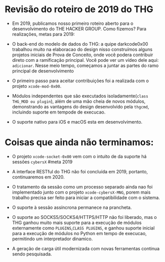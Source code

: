 

# Revisão do roteiro de 2019 do THG

* Em 2019, publicamos nosso primeiro roteiro aberto para o desenvolvimento do THE HACKER GROUP. Como fizemos? Para realizações, metas para 2019:

* O back-end do modelo de dados do THG: a quipe darkcode0x00 trabalhou muito na elaboracao do design nisso construímos alguns projetos iniciais de Prova de Conceito, onde você podera contribuir direto com a ramificação principal. Você pode ver um vídeo dele aqui: `adicionar`. Nesse meio tempo, começamos a juntar as partes do ramo principal de desenvolvimento

* O primeiro passo para aceitar contribuições foi a realizada com o projeto `xcode-mod-0x00`.

* Módulos independentes que são executados isoladamente(`class THG_MOD ou plugin`), além de uma mão cheia de novos módulos, demonstrando as vantagens do design desenvolvido pela `thgcmd`, incluindo suporte em tempode de execucao.

* O suporte nativo para iOS e macOS esta em desenvolvimento.


# Coisas que ainda não terminamos:
 
* O projeto `xcode-socket-0x00` vem com o intuito de da suporte há sessões `cybersX` #meta 2019

* A interface RESTful do THG não foi concluída em 2019, portanto, continuaremos em 2020.

* O tratamento da sessão como um processo separado ainda nao foi implementado junto com o projeto `xcode-cybersX-MNG`, porem  mais trabalho precisa ser feito para iniciar a compatibilidade com o sistema.

* O suporte à sessão assíncrona permanece na prancheta.

*  O suporte ao SOCKS5/SOCKS4/HTTPS/HTTP não foi liberado, mas o THG ganhou muito mais suporte para a execução de módulos externamente como `PLUGINS`,`CLASS PLUGINS`, e ganhou suporte inicial para a execução de módulos no Python em tempo de execucao, permitindo um interpretador dinamico.

* A geração de carga útil modernizada com novas ferramentas continua sendo pesquisada.